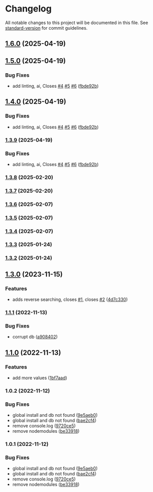 # Changelog

All notable changes to this project will be documented in this file. See [standard-version](https://github.com/conventional-changelog/standard-version) for commit guidelines.

## [1.6.0](https://github.com/rkristelijn/dungly/compare/v1.5.0...v1.6.0) (2025-04-19)

## [1.5.0](https://github.com/rkristelijn/dungly/compare/v1.3.8...v1.5.0) (2025-04-19)


### Bug Fixes

* add linting, ai, Closes [#4](https://github.com/rkristelijn/dungly/issues/4) [#5](https://github.com/rkristelijn/dungly/issues/5) [#6](https://github.com/rkristelijn/dungly/issues/6) ([fbde92b](https://github.com/rkristelijn/dungly/commit/fbde92be0197bf0d47c36e946328eaa662c4d2a4))

## [1.4.0](https://github.com/rkristelijn/dungly/compare/v1.3.8...v1.4.0) (2025-04-19)


### Bug Fixes

* add linting, ai, Closes [#4](https://github.com/rkristelijn/dungly/issues/4) [#5](https://github.com/rkristelijn/dungly/issues/5) [#6](https://github.com/rkristelijn/dungly/issues/6) ([fbde92b](https://github.com/rkristelijn/dungly/commit/fbde92be0197bf0d47c36e946328eaa662c4d2a4))

### [1.3.9](https://github.com/rkristelijn/dungly/compare/v1.3.8...v1.3.9) (2025-04-19)


### Bug Fixes

* add linting, ai, Closes [#4](https://github.com/rkristelijn/dungly/issues/4) [#5](https://github.com/rkristelijn/dungly/issues/5) [#6](https://github.com/rkristelijn/dungly/issues/6) ([fbde92b](https://github.com/rkristelijn/dungly/commit/fbde92be0197bf0d47c36e946328eaa662c4d2a4))

### [1.3.8](https://github.com/rkristelijn/dungly/compare/v1.3.7...v1.3.8) (2025-02-20)

### [1.3.7](https://github.com/rkristelijn/dungly/compare/v1.3.6...v1.3.7) (2025-02-20)

### [1.3.6](https://github.com/rkristelijn/dungly/compare/v1.3.5...v1.3.6) (2025-02-07)

### [1.3.5](https://github.com/rkristelijn/dungly/compare/v1.3.4...v1.3.5) (2025-02-07)

### [1.3.4](https://github.com/rkristelijn/dungly/compare/v1.3.3...v1.3.4) (2025-02-07)

### [1.3.3](https://github.com/rkristelijn/dungly/compare/v1.3.2...v1.3.3) (2025-01-24)

### [1.3.2](https://github.com/rkristelijn/dungly/compare/v1.3.0...v1.3.2) (2025-01-24)

## [1.3.0](https://github.com/rkristelijn/dungly/compare/v1.1.1...v1.3.0) (2023-11-15)

### Features

- adds reverse searching, closes [#1](https://github.com/rkristelijn/dungly/issues/1), closes
  [#2](https://github.com/rkristelijn/dungly/issues/2)
  ([4d7c330](https://github.com/rkristelijn/dungly/commit/4d7c330c367e278b946bdf29a6e49de1ac59892e))

### [1.1.1](https://github.com/rkristelijn/dungly/compare/v1.1.0...v1.1.1) (2022-11-13)

### Bug Fixes

- corrupt db ([a908402](https://github.com/rkristelijn/dungly/commit/a90840281dc8e93e2e8aa3f1e920eab8a0e537b7))

## [1.1.0](https://github.com/rkristelijn/dungly/compare/v1.0.2...v1.1.0) (2022-11-13)

### Features

- add more values ([1bf7aad](https://github.com/rkristelijn/dungly/commit/1bf7aad1534528d1c05ec8b55785ec9d320d7e5c))

### 1.0.2 (2022-11-12)

### Bug Fixes

- global install and db not found
  ([9e5aeb0](https://github.com/rkristelijn/dungly/commit/9e5aeb09ea17822f6c5e51bc40abb6a430c13868))
- global install and db not found
  ([bae2cf4](https://github.com/rkristelijn/dungly/commit/bae2cf47407a53a0d0a9e2b348c88aa8c7814abc))
- remove console.log ([9720ce5](https://github.com/rkristelijn/dungly/commit/9720ce59715825c0829a2d6a99477a103badc3d5))
- remove nodemodules ([be33918](https://github.com/rkristelijn/dungly/commit/be33918475c9d87e2a1f520ab11c6e2b5f6e5fd5))

### 1.0.1 (2022-11-12)

### Bug Fixes

- global install and db not found
  ([9e5aeb0](https://github.com/rkristelijn/dungly/commit/9e5aeb09ea17822f6c5e51bc40abb6a430c13868))
- global install and db not found
  ([bae2cf4](https://github.com/rkristelijn/dungly/commit/bae2cf47407a53a0d0a9e2b348c88aa8c7814abc))
- remove console.log ([9720ce5](https://github.com/rkristelijn/dungly/commit/9720ce59715825c0829a2d6a99477a103badc3d5))
- remove nodemodules ([be33918](https://github.com/rkristelijn/dungly/commit/be33918475c9d87e2a1f520ab11c6e2b5f6e5fd5))
